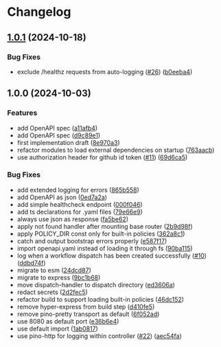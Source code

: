 # Changelog

## [1.0.1](https://github.com/abinnovision/github-workflow-dispatch-proxy/compare/v1.0.0...v1.0.1) (2024-10-18)


### Bug Fixes

* exclude /healthz requests from auto-logging ([#26](https://github.com/abinnovision/github-workflow-dispatch-proxy/issues/26)) ([b0eeba4](https://github.com/abinnovision/github-workflow-dispatch-proxy/commit/b0eeba4d3d9d21fa3926abb08f2d86b275f8b7d0))

## 1.0.0 (2024-10-03)


### Features

* add OpenAPI spec ([a11afb4](https://github.com/abinnovision/github-workflow-dispatch-proxy/commit/a11afb4ef5e87e466434362f9050309f6d23da5e))
* add OpenAPI spec ([d9c89e1](https://github.com/abinnovision/github-workflow-dispatch-proxy/commit/d9c89e1fb36d3fad5dba4d96083c57460d503f31))
* first implementation draft ([8e970a3](https://github.com/abinnovision/github-workflow-dispatch-proxy/commit/8e970a3e58e4f273f6cb961e12bff596a0097348))
* refactor modules to load external dependencies on startup ([763aacb](https://github.com/abinnovision/github-workflow-dispatch-proxy/commit/763aacb19220e9491fe5dcf71986be33fcddc100))
* use authorization header for github id token ([#11](https://github.com/abinnovision/github-workflow-dispatch-proxy/issues/11)) ([69d6ca5](https://github.com/abinnovision/github-workflow-dispatch-proxy/commit/69d6ca589666ea8dab003a727a681ce4f5d93f95))


### Bug Fixes

* add extended logging for errors ([865b558](https://github.com/abinnovision/github-workflow-dispatch-proxy/commit/865b5582097c31736e4765ed3adf5761ce77c8b1))
* add OpenAPI as json ([0ed7a2a](https://github.com/abinnovision/github-workflow-dispatch-proxy/commit/0ed7a2a6edb1fda1eab91cde56b9ba7f8904494b))
* add simple healthcheck endpoint ([000f046](https://github.com/abinnovision/github-workflow-dispatch-proxy/commit/000f046969b7fa93d4cf453c083cbb8bbb9efd19))
* add ts declarations for .yaml files ([79e66e9](https://github.com/abinnovision/github-workflow-dispatch-proxy/commit/79e66e92ca5bdaad805d5117b04e67710c7af31f))
* always use json as response ([fa5be62](https://github.com/abinnovision/github-workflow-dispatch-proxy/commit/fa5be626733ef77faf9099c7edf65dccef6efeb9))
* apply not found handler after mounting base router ([2b9d98f](https://github.com/abinnovision/github-workflow-dispatch-proxy/commit/2b9d98f90a33ea7ae1772c116fc107ec0a399276))
* apply POLICY_DIR const only for built-in policies ([362a8c1](https://github.com/abinnovision/github-workflow-dispatch-proxy/commit/362a8c150735f8533970ced40c37615ec0f0cfe3))
* catch and output bootstrap errors properly ([e587f17](https://github.com/abinnovision/github-workflow-dispatch-proxy/commit/e587f179c37dd1a9614fd85fcc7a9a06d4b54f75))
* import openapi.yaml instead of loading it through fs ([90ba115](https://github.com/abinnovision/github-workflow-dispatch-proxy/commit/90ba115d460c172025d34e6ff692b5bf04c82521))
* log when a workflow dispatch has been created successfully ([#10](https://github.com/abinnovision/github-workflow-dispatch-proxy/issues/10)) ([ddbd74f](https://github.com/abinnovision/github-workflow-dispatch-proxy/commit/ddbd74f07d415a3c2b03cef2d484d13992aadcd6))
* migrate to esm ([24dcd87](https://github.com/abinnovision/github-workflow-dispatch-proxy/commit/24dcd87bfc4fee59c2c1ea8f75c1891b136e0174))
* migrate to express ([9bc1b68](https://github.com/abinnovision/github-workflow-dispatch-proxy/commit/9bc1b68a35df21488690d77ec6841e25a5f87314))
* move dispatch-handler to dispatch directory ([ed3606a](https://github.com/abinnovision/github-workflow-dispatch-proxy/commit/ed3606aecb6db46b02796182a1e677db918cad77))
* redact secrets ([2d2fec5](https://github.com/abinnovision/github-workflow-dispatch-proxy/commit/2d2fec5015cd76cf2a6b1687c6577d4d54874301))
* refactor build to support loading built-in policies ([46dc152](https://github.com/abinnovision/github-workflow-dispatch-proxy/commit/46dc15281440b05c7f3590e343c681c1eff5dded))
* remove hyper-express from build step ([d410fe5](https://github.com/abinnovision/github-workflow-dispatch-proxy/commit/d410fe50d08762b1ae5ec5d318f8348b21bf8517))
* remove pino-pretty transport as default ([6f052ad](https://github.com/abinnovision/github-workflow-dispatch-proxy/commit/6f052adc5862ae0080bfc86243745ba10d192522))
* use 8080 as default port ([e36b6e4](https://github.com/abinnovision/github-workflow-dispatch-proxy/commit/e36b6e4b9bea0522fb252632aa1ceec7f820c816))
* use default import ([1ab0817](https://github.com/abinnovision/github-workflow-dispatch-proxy/commit/1ab08174aa36d56a997c0f01e2acb5a4383faa37))
* use pino-http for logging within controller ([#22](https://github.com/abinnovision/github-workflow-dispatch-proxy/issues/22)) ([aec54fa](https://github.com/abinnovision/github-workflow-dispatch-proxy/commit/aec54fabdd9e62d0b0f751140cf8b72dbcb9201e))
